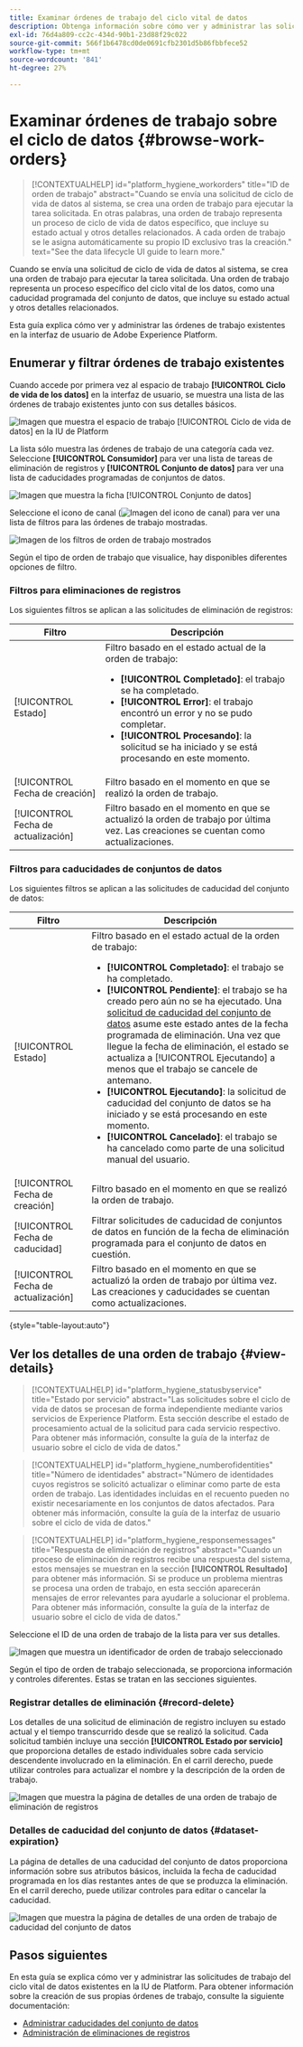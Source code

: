 ```yaml
---
title: Examinar órdenes de trabajo del ciclo vital de datos
description: Obtenga información sobre cómo ver y administrar las solicitudes de trabajo del ciclo vital de datos existentes en la interfaz de usuario de Adobe Experience Platform.
exl-id: 76d4a809-cc2c-434d-90b1-23d88f29c022
source-git-commit: 566f1b6478cd0de0691cfb2301d5b86fbbfece52
workflow-type: tm+mt
source-wordcount: '841'
ht-degree: 27%

---
```


# Examinar órdenes de trabajo sobre el ciclo de datos {#browse-work-orders}

>[!CONTEXTUALHELP]
>id="platform_hygiene_workorders"
>title="ID de orden de trabajo"
>abstract="Cuando se envía una solicitud de ciclo de vida de datos al sistema, se crea una orden de trabajo para ejecutar la tarea solicitada. En otras palabras, una orden de trabajo representa un proceso de ciclo de vida de datos específico, que incluye su estado actual y otros detalles relacionados. A cada orden de trabajo se le asigna automáticamente su propio ID exclusivo tras la creación."
>text="See the data lifecycle UI guide to learn more."

Cuando se envía una solicitud de ciclo de vida de datos al sistema, se crea una orden de trabajo para ejecutar la tarea solicitada. Una orden de trabajo representa un proceso específico del ciclo vital de los datos, como una caducidad programada del conjunto de datos, que incluye su estado actual y otros detalles relacionados.

Esta guía explica cómo ver y administrar las órdenes de trabajo existentes en la interfaz de usuario de Adobe Experience Platform.

## Enumerar y filtrar órdenes de trabajo existentes

Cuando accede por primera vez al espacio de trabajo **[!UICONTROL Ciclo de vida de los datos]** en la interfaz de usuario, se muestra una lista de las órdenes de trabajo existentes junto con sus detalles básicos.

![Imagen que muestra el espacio de trabajo [!UICONTROL Ciclo de vida de datos] en la IU de Platform](../images/ui/browse/work-order-list.png)

La lista sólo muestra las órdenes de trabajo de una categoría cada vez. Seleccione **[!UICONTROL Consumidor]** para ver una lista de tareas de eliminación de registros y **[!UICONTROL Conjunto de datos]** para ver una lista de caducidades programadas de conjuntos de datos.

![Imagen que muestra la ficha [!UICONTROL Conjunto de datos]](../images/ui/browse/dataset-tab.png)

Seleccione el icono de canal (![Imagen del icono de canal](../images/ui/browse/funnel-icon.png)) para ver una lista de filtros para las órdenes de trabajo mostradas.

![Imagen de los filtros de orden de trabajo mostrados](../images/ui/browse/filters.png)

Según el tipo de orden de trabajo que visualice, hay disponibles diferentes opciones de filtro.

### Filtros para eliminaciones de registros

Los siguientes filtros se aplican a las solicitudes de eliminación de registros:

| Filtro | Descripción |
| --- | --- |
| [!UICONTROL Estado] | Filtro basado en el estado actual de la orden de trabajo:<ul><li>**[!UICONTROL Completado]**: el trabajo se ha completado.</li><li>**[!UICONTROL Error]**: el trabajo encontró un error y no se pudo completar.</li><li>**[!UICONTROL Procesando]**: la solicitud se ha iniciado y se está procesando en este momento.</li></ul> |
| [!UICONTROL Fecha de creación] | Filtro basado en el momento en que se realizó la orden de trabajo. |
| [!UICONTROL Fecha de actualización] | Filtro basado en el momento en que se actualizó la orden de trabajo por última vez. Las creaciones se cuentan como actualizaciones. |

### Filtros para caducidades de conjuntos de datos

Los siguientes filtros se aplican a las solicitudes de caducidad del conjunto de datos:

| Filtro | Descripción |
| --- | --- |
| [!UICONTROL Estado] | Filtro basado en el estado actual de la orden de trabajo:<ul><li>**[!UICONTROL Completado]**: el trabajo se ha completado.</li><li>**[!UICONTROL Pendiente]**: el trabajo se ha creado pero aún no se ha ejecutado. Una [solicitud de caducidad del conjunto de datos](./dataset-expiration.md) asume este estado antes de la fecha programada de eliminación. Una vez que llegue la fecha de eliminación, el estado se actualiza a [!UICONTROL Ejecutando] a menos que el trabajo se cancele de antemano.</li><li>**[!UICONTROL Ejecutando]**: la solicitud de caducidad del conjunto de datos se ha iniciado y se está procesando en este momento.</li><li>**[!UICONTROL Cancelado]**: el trabajo se ha cancelado como parte de una solicitud manual del usuario.</li></ul> |
| [!UICONTROL Fecha de creación] | Filtro basado en el momento en que se realizó la orden de trabajo. |
| [!UICONTROL Fecha de caducidad] | Filtrar solicitudes de caducidad de conjuntos de datos en función de la fecha de eliminación programada para el conjunto de datos en cuestión. |
| [!UICONTROL Fecha de actualización] | Filtro basado en el momento en que se actualizó la orden de trabajo por última vez. Las creaciones y caducidades se cuentan como actualizaciones. |

{style="table-layout:auto"}

## Ver los detalles de una orden de trabajo {#view-details}

>[!CONTEXTUALHELP]
>id="platform_hygiene_statusbyservice"
>title="Estado por servicio"
>abstract="Las solicitudes sobre el ciclo de vida de datos se procesan de forma independiente mediante varios servicios de Experience Platform. Esta sección describe el estado de procesamiento actual de la solicitud para cada servicio respectivo. Para obtener más información, consulte la guía de la interfaz de usuario sobre el ciclo de vida de datos."

>[!CONTEXTUALHELP]
>id="platform_hygiene_numberofidentities"
>title="Número de identidades"
>abstract="Número de identidades cuyos registros se solicitó actualizar o eliminar como parte de esta orden de trabajo. Las identidades incluidas en el recuento pueden no existir necesariamente en los conjuntos de datos afectados. Para obtener más información, consulte la guía de la interfaz de usuario sobre el ciclo de vida de datos."

>[!CONTEXTUALHELP]
>id="platform_hygiene_responsemessages"
>title="Respuesta de eliminación de registros"
>abstract="Cuando un proceso de eliminación de registros recibe una respuesta del sistema, estos mensajes se muestran en la sección **[!UICONTROL Resultado]** para obtener más información. Si se produce un problema mientras se procesa una orden de trabajo, en esta sección aparecerán mensajes de error relevantes para ayudarle a solucionar el problema. Para obtener más información, consulte la guía de la interfaz de usuario sobre el ciclo de vida de datos."

Seleccione el ID de una orden de trabajo de la lista para ver sus detalles.

![Imagen que muestra un identificador de orden de trabajo seleccionado](../images/ui/browse/select-work-order.png)

Según el tipo de orden de trabajo seleccionada, se proporciona información y controles diferentes. Estas se tratan en las secciones siguientes.

### Registrar detalles de eliminación {#record-delete}

Los detalles de una solicitud de eliminación de registro incluyen su estado actual y el tiempo transcurrido desde que se realizó la solicitud. Cada solicitud también incluye una sección **[!UICONTROL Estado por servicio]** que proporciona detalles de estado individuales sobre cada servicio descendente involucrado en la eliminación. En el carril derecho, puede utilizar controles para actualizar el nombre y la descripción de la orden de trabajo.

![Imagen que muestra la página de detalles de una orden de trabajo de eliminación de registros](../images/ui/browse/record-delete-details.png)

### Detalles de caducidad del conjunto de datos {#dataset-expiration}

La página de detalles de una caducidad del conjunto de datos proporciona información sobre sus atributos básicos, incluida la fecha de caducidad programada en los días restantes antes de que se produzca la eliminación. En el carril derecho, puede utilizar controles para editar o cancelar la caducidad.

![Imagen que muestra la página de detalles de una orden de trabajo de caducidad del conjunto de datos](../images/ui/browse/ttl-details.png)

## Pasos siguientes

En esta guía se explica cómo ver y administrar las solicitudes de trabajo del ciclo vital de datos existentes en la IU de Platform. Para obtener información sobre la creación de sus propias órdenes de trabajo, consulte la siguiente documentación:

* [Administrar caducidades del conjunto de datos](./dataset-expiration.md)
* [Administración de eliminaciones de registros](./record-delete.md)
